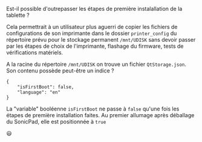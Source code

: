 Est-il possible d'outrepasser les étapes de première instalallation de la tablette ?

Cela permettrait à un utilisateur plus aguerri de copier les fichiers de configurations de son imprimante dans le dossier `printer_config` du répertoire
prévu pour le stockage permanent `/mnt/UDISK` sans devoir passer par les étapes de choix de l'imprimante, flashage du firmware, tests de vérifications matériels.

A la racine du répertoire `/mnt/UDISK` on trouve un fichier `QtStorage.json`. Son contenu possède peut-être un indice ?
```
{
    "isFirstBoot": false,
    "language": "en"
}
```

La "variable" booléenne `isFirstBoot` ne passe à `false` qu'une fois les étapes de première installation faites. Au premier allumage après déballage du SonicPad, elle est positionnée à `true`

:smiley:
